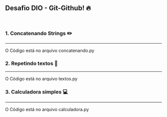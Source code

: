 ## Desafio DIO - Git-Github! :fire:
<br>

### 1. Concatenando Strings :pencil2:
---
O Código está no arquivo concatenando.py


### 2. Repetindo textos :page_facing_up:
---
O Código está no arquivo textos.py


### 3. Calculadora simples :computer:
---
O Código está no arquivo calculadora.py